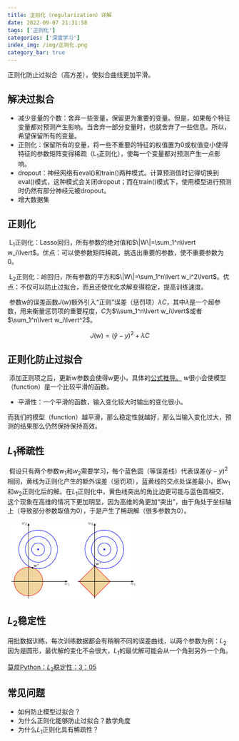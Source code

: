 ```yaml
---
title: 正则化（regularization）详解
date: 2022-09-07 21:31:58
tags: ['正则化']
categories: ['深度学习']
index_img: /img/正则化.png
category_bar: true
---
```



正则化防止过拟合（高方差），使拟合曲线更加平滑。

## 解决过拟合

- 减少变量的个数：舍弃一些变量，保留更为重要的变量。但是，如果每个特征变量都对预测产生影响。当舍弃一部分变量时，也就舍弃了一些信息。所以，希望保留所有的变量。
- 正则化：保留所有的变量，将一些不重要的特征的权值置为0或权值变小使得特征的参数矩阵变得稀疏（L<sub>1</sub>正则化），使每一个变量都对预测产生一点影响。
- dropout：神经网络有eval()和train()两种模式。计算预测值时记得切换到eval()模式，这种模式会关闭dropout；而在train()模式下，使用模型进行预测时仍然有部分神经元被dropout。
- 增大数据集

## 正则化

​	L<sub>1</sub>正则化：Lasso回归，所有参数的绝对值和$\|W\|=\sum_1^n\lvert w_i\lvert$。优点：可以使参数矩阵稀疏，挑选出重要的参数，使不重要参数为0。

​	L<sub>2</sub>正则化：岭回归，所有参数的平方和$\|W\|=\sum_1^n\lvert w_i^2\lvert$。优点：不仅可以防止过拟合，而且还使优化求解变得稳定，提高训练速度。

​	参数$w$的误差函数$J(w)$额外引入“正则”误差（惩罚项）$\lambda C$，其中$\lambda$是一个超参数，用来衡量惩罚项的重要程度，$C$为$\\sum_1^n\lvert w_i\lvert$或者$\sum_1^n\lvert w_i\lvert^2$。

$$J(w)=(\hat{y}-y)^2+\lambda C$$

## 正则化防止过拟合



​	添加正则项之后，更新$w$参数会使得$w$更小，具体的[公式推导。](https://blog.csdn.net/qq_37344125/article/details/104326946?utm_medium=distribute.pc_relevant.none-task-blog-2~default~baidujs_baidulandingword~default-0-104326946-blog-89482831.topnsimilarv1&spm=1001.2101.3001.4242.1&utm_relevant_index=3) $w$很小会使模型（function）是一个比较平滑的函数。

- 平滑性：一个平滑的函数，输入变化较大时输出的变化很小。

而我们的模型（function）越平滑，那么稳定性就越好，那么当输入变化过大，预测的结果那么仍然保持保持高效。

## $L_1$稀疏性

​	假设只有两个参数$w_1$和$w_2$需要学习，每个蓝色圆（等误差线）代表误差$(\hat{y}-y)^2$相同，黄线为正则化产生的额外误差（惩罚项），蓝黄线的交点处误差最小，即$w_1$和$w_2$正则化后的解。在$L_1$正则化中，黄色线突出的角比边更可能与蓝色圆相交，这个现象在高维的情况下更加明显，因为高维的角更加“突出”，由于角处于坐标轴上（导致部分参数取值为0），于是产生了稀疏解（很多参数为0）。

![左$L_2右$$L_1$正则化](/img/正则化详解/正则化.png)

## $L_2$稳定性

用批数据训练，每次训练数据都会有稍稍不同的误差曲线，以两个参数为例：$L_2$因为是圆形，最优解的变化不会很大，$L_1$的最优解可能会从一个角到另外一个角。

[莫烦Python：$L_2$稳定性：3：05](https://www.bilibili.com/video/BV1Tx411j7tJ?spm_id_from=333.337.search-card.all.click&vd_source=c4d2ace23e042712a3c8ffa7e56c035b)

## 常见问题

- 如何防止模型过拟合？
- 为什么正则化能够防止过拟合？数学角度
- 为什么$L_1$正则化具有稀疏性？



